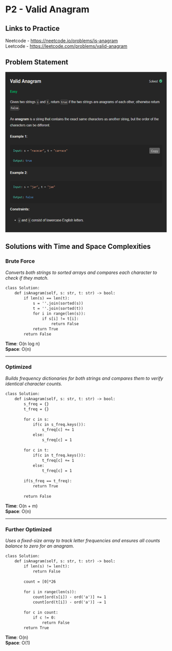 # P2 - Valid Anagram

## Links to Practice

Neetcode - https://neetcode.io/problems/is-anagram <br/>
Leetcode - https://leetcode.com/problems/valid-anagram

## Problem Statement

<img src ="P2-PS.png" height="500px"></img>

## Solutions with Time and Space Complexities

### Brute Force

_Converts both strings to sorted arrays and compares each character to check if they match._

```
class Solution:
    def isAnagram(self, s: str, t: str) -> bool:
        if len(s) == len(t):
            s = ''.join(sorted(s))
            t = ''.join(sorted(t))
            for i in range(len(s)):
                if s[i] != t[i]:
                    return False
            return True
        return False
```

**Time**: O(n log n) <br/>
**Space**: O(n)

<hr/>

### Optimized

_Builds frequency dictionaries for both strings and compares them to verify identical character counts._

```
class Solution:
    def isAnagram(self, s: str, t: str) -> bool:
        s_freq = {}
        t_freq = {}

        for c in s:
            if(c in s_freq.keys()):
                s_freq[c] += 1
            else:
                s_freq[c] = 1

        for c in t:
            if(c in t_freq.keys()):
                t_freq[c] += 1
            else:
                t_freq[c] = 1

        if(s_freq == t_freq):
            return True

        return False
```

**Time**: O(n + m) <br/>
**Space**: O(n)

<hr/>

### Further Optimized

_Uses a fixed-size array to track letter frequencies and ensures all counts balance to zero for an anagram._

```
class Solution:
    def isAnagram(self, s: str, t: str) -> bool:
        if len(s) != len(t):
            return False

        count = [0]*26

        for i in range(len(s)):
            count[ord(s[i]) - ord('a')] += 1
            count[ord(t[i]) - ord('a')] -= 1

        for c in count:
            if c != 0:
                return False
        return True
```

**Time**: O(n) <br/>
**Space**: O(1)

